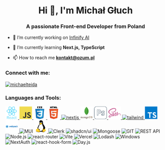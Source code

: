 <h1 align="center">Hi 👋, I'm Michał Głuch</h1>
<h3 align="center">A passionate Front-end Developer from Poland</h3>

- 🔭 I’m currently working on [Infinify AI](https://github.com/MichaelTeida/Infinify)

- 🌱 I’m currently learning **Next.js, TypeScript**

- 📫 How to reach me **kontakt@ozum.pl**

<h3 align="left">Connect with me:</h3>
<p align="left">
<a href="https://linkedin.com/in/michaelteida" target="blank"><img align="center" src="https://raw.githubusercontent.com/rahuldkjain/github-profile-readme-generator/master/src/images/icons/Social/linked-in-alt.svg" alt="michaelteida" height="30" width="40" /></a>
</p>

<h3 align="left">Languages and Tools:</h3>
<p align="left"> <a href="https://reactjs.org/" target="_blank" rel="noreferrer"> <img src="https://raw.githubusercontent.com/devicons/devicon/master/icons/react/react-original-wordmark.svg" alt="react" width="40" height="40"/> </a> <a href="https://developer.mozilla.org/en-US/docs/Web/JavaScript" target="_blank" rel="noreferrer"> <img src="https://raw.githubusercontent.com/devicons/devicon/master/icons/javascript/javascript-original.svg" alt="javascript" width="40" height="40"/> </a> <a href="https://www.w3schools.com/css/" target="_blank" rel="noreferrer"> <img src="https://raw.githubusercontent.com/devicons/devicon/master/icons/css3/css3-original-wordmark.svg" alt="css3" width="40" height="40"/> </a> <a href="https://www.w3.org/html/" target="_blank" rel="noreferrer"> <img src="https://raw.githubusercontent.com/devicons/devicon/master/icons/html5/html5-original-wordmark.svg" alt="html5" width="40" height="40"/> </a> <a href="https://nextjs.org/" target="_blank" rel="noreferrer"> <img src="https://cdn.worldvectorlogo.com/logos/nextjs-2.svg" alt="nextjs" width="40" height="40"/> </a>  <a href="https://www.mongodb.com/" target="_blank" rel="noreferrer"> <img src="https://raw.githubusercontent.com/devicons/devicon/master/icons/mongodb/mongodb-original-wordmark.svg" alt="mongodb" width="40" height="40"/> </a>  <a href="https://www.photoshop.com/en" target="_blank" rel="noreferrer"> <img src="https://raw.githubusercontent.com/devicons/devicon/master/icons/photoshop/photoshop-line.svg" alt="photoshop" width="40" height="40"/> </a>  <a href="https://sass-lang.com" target="_blank" rel="noreferrer"> <img src="https://raw.githubusercontent.com/devicons/devicon/master/icons/sass/sass-original.svg" alt="sass" width="40" height="40"/> </a>  <a href="https://tailwindcss.com/" target="_blank" rel="noreferrer"> <img src="https://www.vectorlogo.zone/logos/tailwindcss/tailwindcss-icon.svg" alt="tailwind" width="40" height="40"/> </a> <a href="https://www.typescriptlang.org/" target="_blank" rel="noreferrer"> <img src="https://raw.githubusercontent.com/devicons/devicon/master/icons/typescript/typescript-original.svg" alt="typescript" width="40" height="40"/> </a> <a href="https://webpack.js.org" target="_blank" rel="noreferrer"> <img src="https://raw.githubusercontent.com/devicons/devicon/d00d0969292a6569d45b06d3f350f463a0107b0d/icons/webpack/webpack-original-wordmark.svg" alt="webpack" width="40" height="40"/> </a>
<img src="https://mui.com/favicon.ico" alt="MUI" width="40" height="40"/>
<a href="https://www.linux.org/" target="_blank" rel="noreferrer"> <img src="https://raw.githubusercontent.com/devicons/devicon/master/icons/linux/linux-original.svg" alt="linux" width="40" height="40"/> </a>
  <img src="https://clerk.com/v2/favicon.ico" alt="Clerk" width="40" height="40"/>
  <img src="https://ui.shadcn.com/favicon.ico" alt="shadcn/ui" width="40" height="40"/>
  <img src="https://mongoosejs.com/docs/images/mongoose5_62x30_transparent.png" alt="Mongoose" width="40" height="40"/>
  <img src="https://www.vectorlogo.zone/logos/git-scm/git-scm-icon.svg" alt="GIT" width="40" height="40"/>
  <img src="https://cdn-icons-png.flaticon.com/512/1493/1493169.png" alt="REST API" width="40" height="40"/>
  <img src="https://www.vectorlogo.zone/logos/nodejs/nodejs-icon.svg" alt="Node.js" width="40" height="40"/>
  <img src="https://reactrouter.com/favicon.ico" alt="react-router" width="40" height="40"/>
  <img src="https://vitejs.dev/logo.svg" alt="Vite" width="40" height="40"/>
  <img src="https://vercel.com/favicon.ico" alt="Vercel" width="40" height="40"/>
  <img src="https://upload.wikimedia.org/wikipedia/commons/thumb/6/6f/Lodash.svg/150px-Lodash.svg.png" alt="Lodash" width="40" height="40"/>
  <img src="https://c.s-microsoft.com/favicon.ico" alt="Windows" width="40" height="40"/>
  <img src="https://next-auth.js.org/img/favicon.ico" alt="NextAuth" width="40" height="40"/>
  <img src="https://react-hook-form.com/images/logo/react-hook-form-logo-only.png" alt="react-hook-form" width="40" height="40"/>
  <img src="https://day.js.org/img/favicon.ico" alt="Day.js" width="40" height="40"/>
</p>

<!--
**MichaelTeida/michaelteida** is a ✨ _special_ ✨ repository because its `README.md` (this file) appears on your GitHub profile.

Here are some ideas to get you started:

- 🔭 I’m currently working on ...
- 🌱 I’m currently learning ...
- 👯 I’m looking to collaborate on ...
- 🤔 I’m looking for help with ...
- 💬 Ask me about ...
- 📫 How to reach me: ...
- 😄 Pronouns: ...
- ⚡ Fun fact: ...
-->
